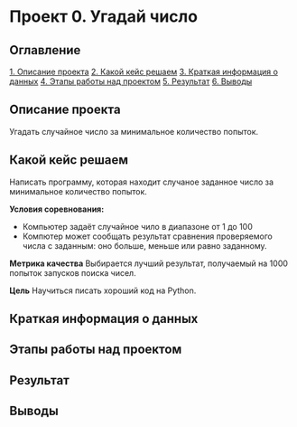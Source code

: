 # Проект 0. Угадай число

## Оглавление
[1. Описание проекта](https://github.com/SurenAleksanian/SF_DS_course/blob/main/project_0/readme.md#%Описание-проекта)
[2. Какой кейс решаем](https://github.com/SurenAleksanian/SF_DS_course/blob/main/project_0/readme.md#%Какой-кейс-решаем)
[3. Краткая информация о данных](https://github.com/SurenAleksanian/SF_DS_course/blob/main/project_0/readme.md#%Краткая-информация-о-данных)
[4. Этапы работы над проектом](https://github.com/SurenAleksanian/SF_DS_course/blob/main/project_0/readme.md#%Этапы-работы-над-проектом)
[5. Результат](https://github.com/SurenAleksanian/SF_DS_course/blob/main/project_0/readme.md#%Результат)
[6. Выводы](https://github.com/SurenAleksanian/SF_DS_course/blob/main/project_0/readme.md#%Выводы)

## Описание проекта
Угадать случайное число за минимальное количество попыток.

## Какой кейс решаем
Написать программу, которая находит случаное заданное число за минимальное количество попыток.

**Условия соревнования:**
- Компьютер задаёт случайное чило в диапазоне от 1 до 100
- Компютер может сообщать результат сравнения проверяемого числа с заданным: оно больше, меньше или равно заданному.

**Метрика качества**
Выбирается лучший результат, получаемый на 1000 попыток запусков поиска чисел.

**Цель**
Научиться писать хороший код на Python.

## Краткая информация о данных

## Этапы работы над проектом

## Результат

## Выводы

